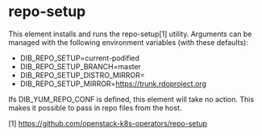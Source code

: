 repo-setup
==========

This element installs and runs the repo-setup[1] utility. Arguments can be
managed with the following environment variables (with these defaults):

* DIB_REPO_SETUP=current-podified
* DIB_REPO_SETUP_BRANCH=master
* DIB_REPO_SETUP_DISTRO_MIRROR=
* DIB_REPO_SETUP_MIRROR=https://trunk.rdoproject.org

Ifs DIB_YUM_REPO_CONF is defined, this element will take no action. This makes it
possible to pass in repo files from the host.

[1] https://github.com/openstack-k8s-operators/repo-setup
